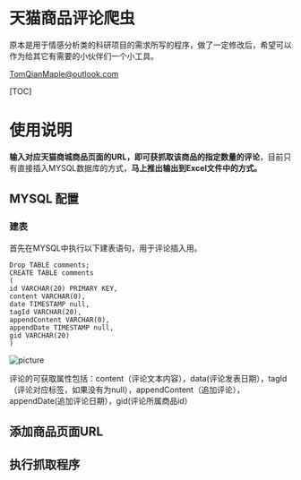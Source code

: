 # 天猫商品评论爬虫
原本是用于情感分析类的科研项目的需求所写的程序，做了一定修改后，希望可以作为给其它有需要的小伙伴们一个小工具。

[TomQianMaple@outlook.com](TomQianMaple@outlook.com)

[TOC]

# 使用说明
**输入对应天猫商城商品页面的URL，即可获抓取该商品的指定数量的评论**，目前只有直接插入MYSQL数据库的方式，**马上推出输出到Excel文件中的方式。**



## MYSQL 配置
### 建表
首先在MYSQL中执行以下建表语句，用于评论插入用。

    Drop TABLE comments;
    CREATE TABLE comments
    (
    id VARCHAR(20) PRIMARY KEY,
    content VARCHAR(0),
    date TIMESTAMP null,
    tagId VARCHAR(20),
    appendContent VARCHAR(0),
    appendDate TIMESTAMP null,
    gid VARCHAR(20)
    )


![picture]()

评论的可获取属性包括：content（评论文本内容），data(评论发表日期），tagId（评论对应标签，如果没有为null），appendContent（追加评论），appendDate(追加评论日期），gid(评论所属商品id）

    
## 添加商品页面URL

## 执行抓取程序